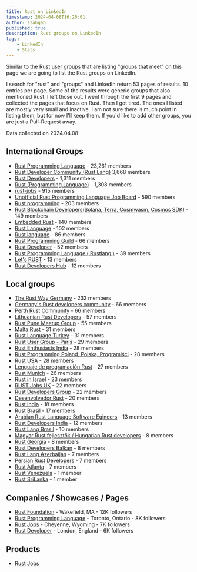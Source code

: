 ```yaml
---
title: Rust on LinkedIn
timestamp: 2024-04-08T16:20:01
author: szabgab
published: true
description: Rust groups on LinkedIn
tags:
    - LinkedIn
    - Stats
---
```


Similar to the [Rust user groups](/user-groups) that are listing "groups that meet" on this page we are going to list the Rust groups on LinkedIn.

I search for "rust" and "groups" and LinkedIn return 53 pages of results. 10 entries per page. Some of the results were generic groups that also mentioned Rust.
I left those out. I went through the first 9 pages and collected the pages that focus on Rust. Then I got tired. The ones I listed are mostly very small and inactive.
I am not sure there is much point in listing them, but for now I'll keep them. If  you'd like to add other groups, you are just a Pull-Request away.

Data collected on 2024.04.08


## International Groups

* [Rust Programming Language](https://www.linkedin.com/groups/4973032/) - 23,261 members
* [Rust Developer Community (Rust Lang)](https://www.linkedin.com/groups/12537155/) 3,668 members
* [Rust Developers](https://www.linkedin.com/groups/6931877/) - 1,311 members
* [Rust (Programming Language)](https://www.linkedin.com/groups/12566531/) - 1,308 members
* [rust-jobs](https://www.linkedin.com/groups/8854292/) - 915 members
* [Unofficial Rust Programming Language Job Board](https://www.linkedin.com/groups/12495575/) - 590 members
* [Rust programming](https://www.linkedin.com/groups/13967773/) - 203 members
* [Rust Blockchain Developers(Solana, Terra, Cosmwasm, Cosmos SDK)](https://www.linkedin.com/groups/8541444/) - 149 members
* [Embedded Rust](https://www.linkedin.com/groups/9377917/) - 140 members
* [Rust Language](https://www.linkedin.com/groups/9272194/) - 102 members
* [Rust language](https://www.linkedin.com/groups/8733663/) - 86 members
* [Rust Programming Guild](https://www.linkedin.com/groups/9557754/) - 66 members
* [Rust Developer](https://www.linkedin.com/groups/9082241/) - 52 members
* [Rust Programming Language ( Rustlang )](https://www.linkedin.com/groups/14028940/) - 39 members
* [Let's RUST](https://www.linkedin.com/groups/12767039/) - 13 members
* [Rust Developers Hub](https://www.linkedin.com/groups/14332092/) - 12 members


## Local groups

* [The Rust Way Germany](https://www.linkedin.com/groups/12783495/) - 232 members
* [Germany's Rust developers community](https://www.linkedin.com/groups/12787409/) - 66 members
* [Perth Rust Community](https://www.linkedin.com/groups/7439562/) - 66 members
* [Lithuanian Rust Developers](https://www.linkedin.com/groups/8205799/) - 57 members
* [Rust Pune Meetup Group](https://www.linkedin.com/groups/9514371/) - 55 members
* [Malta Rust](https://www.linkedin.com/groups/9519240/) - 31 members
* [Rust Language Turkey](https://www.linkedin.com/groups/12742475/) - 31 members
* [Rust User Group - Paris](https://www.linkedin.com/groups/12489231/) - 29 members
* [Rust Enthusiasts India](https://www.linkedin.com/groups/13617212/) - 28 members
* [Rust Programming Poland, Polska, Programiści](https://www.linkedin.com/groups/12699271/) - 28 members
* [Rust USA](https://www.linkedin.com/groups/12501964/) - 28 members
* [Lenguaje de programación Rust](https://www.linkedin.com/groups/13979404/) - 27 members
* [Rust Munich](https://www.linkedin.com/groups/9802799/) - 26 members
* [Rust in Israel](https://www.linkedin.com/groups/12915149/) - 23 members
* [RUST Jobs UK](https://www.linkedin.com/groups/9046953/) - 22 members
* [Rust Developers Group](https://www.linkedin.com/groups/8896423/) - 22 members
* [Desenvolvedor Rust](https://www.linkedin.com/groups/13887084/) - 20 members
* [Rust India](https://www.linkedin.com/groups/13982267/) - 18 members
* [Rust Brasil](https://www.linkedin.com/groups/8781783/) - 17 members
* [Arabian Rust Language Software Egineers](https://www.linkedin.com/groups/13949531/) - 13 members
* [Rust Developers India](https://www.linkedin.com/groups/12966595/) - 12 members
* [Rust Lang Brasil](https://www.linkedin.com/groups/9393397/) - 10 members
* [Magyar Rust fejlesztők / Hungarian Rust developers](https://www.linkedin.com/groups/9588003/) - 8 members
* [Rust Georgia](https://www.linkedin.com/groups/8980532/) - 8 members
* [Rust Developers Balkan](https://www.linkedin.com/groups/13993997/) - 8 members
* [Rust Lang Azerbaijan](https://www.linkedin.com/groups/9581819/) - 7 members
* [Persian Rust Developers](https://www.linkedin.com/groups/9085811/) - 7 members
* [Rust Atlanta](https://www.linkedin.com/groups/12504849/) - 7 members
* [Rust Venezuela](https://www.linkedin.com/groups/9809096/) - 1 member
* [Rust SriLanka](https://www.linkedin.com/groups/14426899/) - 1 member


## Companies / Showcases / Pages

* [Rust Foundation](https://www.linkedin.com/company/rust-foundation/) - Wakefield, MA - 12K followers
* [Rust Programming Language](https://www.linkedin.com/showcase/knoldus-rust-programming-language/) - Toronto, Ontario - 8K followers
* [Rust Jobs](https://www.linkedin.com/company/rustjobs-dev/) - Cheyenne, Wyoming - 7K followers
* [Rust Developer](https://www.linkedin.com/company/rust-developer/) - London, England - 6K followers

## Products

* [Rust Jobs](https://www.linkedin.com/products/rustjobs-dev-hire-rust-engineers/)

